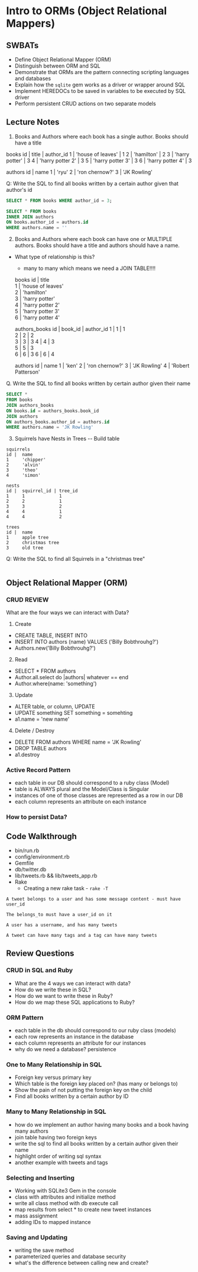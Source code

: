 # Intro to ORMs (Object Relational Mappers)

## SWBATs

* Define Object Relational Mapper (ORM)
* Distinguish between ORM and SQL
* Demonstrate that ORMs are the pattern connecting scripting languages and databases
* Explain how the `sqlite` gem works as a driver or wrapper around SQL
* Implement HEREDOCs to be saved in variables to be executed by SQL driver
* Perform persistent CRUD actions on two separate models

## Lecture Notes

1. Books and Authors where each book has a single author. Books should have a title

books
id | title             | author_id
1  | 'house of leaves' | 1
2  | 'hamilton'        | 2
3  | 'harry potter'    | 3
4  | 'harry potter 2'    | 3
5  | 'harry potter 3'    | 3
6  | 'harry potter 4'    | 3

authors
id | name
1  | 'ryu'
2  | 'ron chernow?'
3  | 'JK Rowling'


  Q: Write the SQL to find all books written by a certain author given that author's id

  ```SQL
  SELECT * FROM books WHERE author_id = 3;

  SELECT * FROM books
  INNER JOIN authors
  ON books.author_id = authors.id
  WHERE authors.name = ''
  ```

2. Books and Authors where each book can have one or MULTIPLE authors. Books should have a title and authors should have a name.

  - What type of relationship is this?
    - many to many which means we need a JOIN TABLE!!!!

    books
    id | title              
    1  | 'house of leaves'  
    2  | 'hamilton'         
    3  | 'harry potter'     
    4  | 'harry potter 2'   
    5  | 'harry potter 3'   
    6  | 'harry potter 4'   

    authors_books
    id | book_id | author_id
    1 | 1 | 1       
    2 | 2 | 2       
    3 | 3 | 3
    4 | 4 | 3       
    5 | 5 | 3       
    6 | 6 | 3
    6 | 6 | 4   

    authors
    id | name
    1  | 'ken'
    2  | 'ron chernow?'
    3  | 'JK Rowling'
    4  | 'Robert Patterson'

  Q. Write the SQL to find all books written by certain author given their name

  ``` SQL
  SELECT *
  FROM books
  JOIN authors_books
  ON books.id = authors_books.book_id
  JOIN authors
  ON authors_books.author_id = authors.id
  WHERE authors.name = 'JK Rowling'
  ```

3. Squirrels have Nests in Trees -- Build table

  ```
  squirrels
  id |  name
  1     'chipper'          
  2     'alvin'   
  3     'theo'                 
  4     'simon'            

  nests
  id |  squirrel_id | tree_id
  1     1             1
  2     2             1
  3     3             2
  4     4             1
  4     4             2

  trees
  id |  name
  1     apple tree
  2     christmas tree
  3     old tree
  ```

Q: Write the SQL to find all Squirrels in a "christmas tree"


```SQL

```


## Object Relational Mapper (ORM)

### CRUD REVIEW

What are the four ways we can interact with Data?

1. Create
  - CREATE TABLE, INSERT INTO
  - INSERT INTO authors (name) VALUES ('Billy Bobthrouhg?')
  - Authors.new('Billy Bobthrouhg?')

2. Read
  - SELECT * FROM authors
  - Author.all.select do |authors| whatever == end
  - Author.where(name: 'something')

3. Update
  - ALTER table, or column, UPDATE
  - UPDATE something SET something = somehting
  - a1.name = 'new name'

4. Delete / Destroy
  - DELETE FROM authors WHERE name = 'JK Rowling'
  - DROP TABLE authors
  - a1.destroy

### Active Record Pattern

- each table in our DB should correspond to a ruby class (Model)
- table is ALWAYS plural and the Model/Class is Singular
- instances of one of those classes are represented as a row in our DB
- each column represents an attribute on each instance

### How to persist Data?


## Code Walkthrough

- bin/run.rb
- config/environment.rb
- Gemfile
- db/twitter.db
- lib/tweets.rb && lib/tweets_app.rb
- Rake
  - Creating a new rake task - `rake -T`

```
A tweet belongs to a user and has some message content - must have user_id

The belongs_to must have a user_id on it

A user has a username, and has many tweets

A tweet can have many tags and a tag can have many tweets
```

## Review Questions

### CRUD in SQL and Ruby

* What are the 4 ways we can interact with data?
* How do we write these in SQL?
* How do we want to write these in Ruby?
* How do we map these SQL applications to Ruby?

### ORM Pattern

* each table in the db should correspond to our ruby class (models)
* each row represents an instance in the database
* each column represents an attribute for our instances
* why do we need a database? persistence

### One to Many Relationship in SQL

* Foreign key versus primary key
* Which table is the foreign key placed on? (has many or belongs to)
* Show the pain of not putting the foreign key on the child
* Find all books written by a certain author by ID

### Many to Many Relationship in SQL

* how do we implement an author having many books and a book having many authors
* join table having two foreign keys
* write the sql to find all books written by a certain author given their name
* highlight order of writing sql syntax
* another example with tweets and tags

### Selecting and Inserting

* Working with SQLite3 Gem in the console
* class with attributes and initialize method
* write all class method with db execute call
* map results from select * to create new tweet instances
* mass assignment
* adding IDs to mapped instance

### Saving and Updating

* writing the save method
* parameterized queries and database security
* what's the difference between calling new and create?

